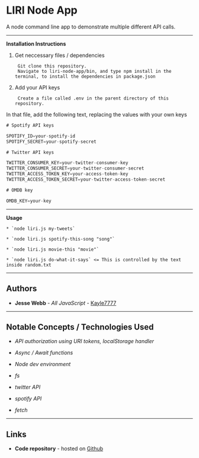 # LIRI Node App

A node command line app to demonstrate multiple different API calls.

****

**Installation Instructions**

1. Get neccessary files / dependencies

        Git clone this repository.
        Navigate to liri-node-app/bin, and type npm install in the terminal, to install the dependencies in package.json

2. Add your API keys

        Create a file called .env in the parent directory of this repository.

In that file, add the following text, replacing the values with your own keys

```js
# Spotify API keys

SPOTIFY_ID=your-spotify-id
SPOTIFY_SECRET=your-spotify-secret

# Twitter API keys

TWITTER_CONSUMER_KEY=your-twitter-consumer-key
TWITTER_CONSUMER_SECRET=your-twitter-consumer-secret
TWITTER_ACCESS_TOKEN_KEY=your-access-token-key
TWITTER_ACCESS_TOKEN_SECRET=your-twitter-access-token-secret

# OMDB key

OMDB_KEY=your-key
```

****

**Usage**

    * `node liri.js my-tweets`

    * `node liri.js spotify-this-song "song"`

    * `node liri.js movie-this "movie"`

    * `node liri.js do-what-it-says` <= This is controlled by the text inside random.txt

****

## Authors

* **Jesse Webb** - *All JavaScript* - [Kayle7777](https://github.com/kayle7777)

****

## Notable Concepts / Technologies Used

* *API authorization using URI tokens, localStorage handler*

* *Async / Await functions*

* *Node dev environment*

* *fs*

* *twitter API*

* *spotify API*

* *fetch*

****

## Links

* **Code repository** - hosted on [Github][github Repo]

[github Repo]: https://github.com/Kayle7777/liri-node-app
